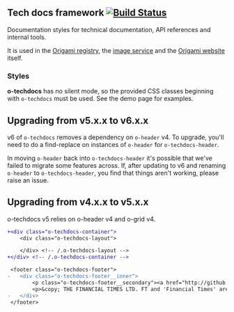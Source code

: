 ## Tech docs framework  [![Build Status](https://circleci.com/gh/Financial-Times/o-techdocs.png?style=shield&circle-token=99a02a6c2729e1d54b46363ec0d8aa59cf0f9772)](https://circleci.com/gh/Financial-Times/o-techdocs)

Documentation styles for technical documentation, API references and internal tools.

It is used in the [Origami registry](http://registry.origami.ft.com), the [image service](http://image.webservices.ft.com/v1/) and the [Origami website](http://origami.ft.com) itself.

### Styles

__o-techdocs__ has no silent mode, so the provided CSS classes beginning with `o-techdocs` must be used. See the demo page for examples.

## Upgrading from v5.x.x to v6.x.x

v6 of `o-techdocs` removes a dependency on `o-header` v4. To upgrade, you'll need to do a find-replace on instances of `o-header` for `o-techdocs-header`.

In moving `o-header` back into `o-techdocs-header` it's possible that we've failed to migrate some features across. If, after updating to v6 and renaming `o-header` to `o-techdocs-header`, you find that things aren't working, please raise an issue.

## Upgrading from v4.x.x to v5.x.x

o-techdocs v5 relies on o-header v4 and o-grid v4.

```diff
+<div class="o-techdocs-container">
 	<div class="o-techdocs-layout">

 	</div> <!-- /.o-techdocs-layout -->
+</div> <!-- /.o-techdocs-container -->

 <footer class="o-techdocs-footer">
-	<div class="o-techdocs-footer__inner">
 		<p class="o-techdocs-footer__secondary"><a href="http://github.com/financial-times/ft-origami">View project on GitHub</a></p>
 		<p>&copy; THE FINANCIAL TIMES LTD. FT and 'Financial Times' are trademarks of The Financial Times Ltd.</p>
-	</div>
 </footer>
```
